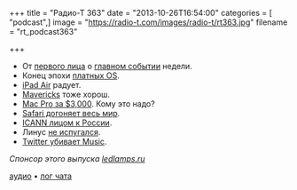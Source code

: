 +++
title = "Радио-Т 363"
date = "2013-10-26T16:54:00"
categories = [ "podcast",]
image = "https://radio-t.com/images/radio-t/rt363.jpg"
filename = "rt_podcast363"

+++

* От [первого лица](http://plushev.com) o [главном событии](http://habrahabr.ru/post/198616/) недели.
* Конец эпохи [платных OS](http://www.wired.com/business/2013/10/apple-ends-paid-oses/).
* [iPad Air](http://www.zdnet.com/apple-announces-ipad-5-heres-what-you-need-to-know-7000022267/) радует.
* [Mavericks](http://www.macstories.net/stories/applescript-automator-and-automation-improvements-in-mavericks/) тоже хорош.
* [Mac Pro за $3,000](http://readwrite.com/2013/10/23/mac-pro-the-3000-dollar-desktop). Кому это надо?
* [Safari догоняет весь мир](http://news.cnet.com/8301-1001_3-57609053-92/safari-matches-rivals-with-sandboxed-flash-for-better-security/).
* [ICANN лицом к России](http://readwrite.com/2013/10/23/icann-gtld-top-level-domains).
* Линус [не испугался](http://www.tuaw.com/2013/10/23/linus-torvalds-free-os-x-mavericks-is-no-threat-to-linux/).
* [Twitter убивает Music](http://www.forbes.com/sites/bobbyowsinski/2013/10/22/twitter-to-kill-the-music-app-nobody-knew-it-had/).

_Спонсор этого выпуска [ledlamps.ru](http://ledlamps.ru)_

[аудио](http://cdn.radio-t.com/rt_podcast363.mp3) • [лог чата](http://chat.radio-t.com/logs/radio-t-363.html)
<audio src="http://cdn.radio-t.com/rt_podcast363.mp3" preload="none"></audio>
